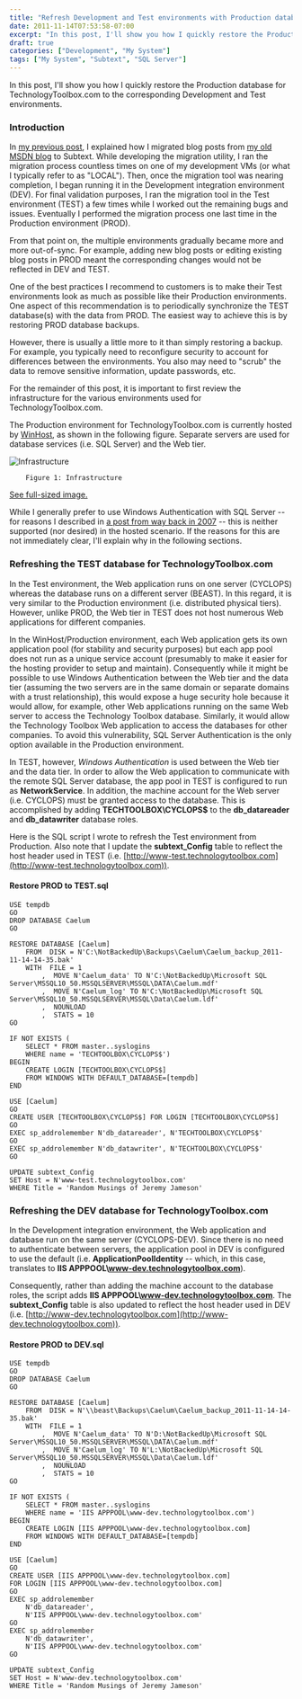 ```yaml
---
title: "Refresh Development and Test environments with Production database (a.k.a. Building TechnologyToolbox.com, part 7)"
date: 2011-11-14T07:53:58-07:00
excerpt: "In this post, I'll show you how I quickly restore the Production database for TechnologyToolbox.com to the corresponding Development and Test environments..."
draft: true
categories: ["Development", "My System"]
tags: ["My System", "Subtext", "SQL Server"]
---
```


In this post, I'll show you how I quickly restore the Production database
for TechnologyToolbox.com to the corresponding Development and Test environments.

### Introduction

In
[my previous post](/blog/jjameson/2011/11/13/building-technologytoolbox-com-part-6), I explained how I migrated blog posts from
[my old MSDN blog](http://blogs.msdn.com/b/jjameson/) to Subtext.
While developing the migration utility, I ran the migration process countless
times on one of my development VMs (or what I typically refer to as "LOCAL").
Then, once the migration tool was nearing completion, I began running it in
the Development integration environment (DEV). For final validation purposes,
I ran the migration tool in the Test environment (TEST) a few times while I
worked out the remaining bugs and issues. Eventually I performed the migration
process one last time in the Production environment (PROD).

From that point on, the multiple environments gradually became more and more
out-of-sync. For example, adding new blog posts or editing existing blog posts
in PROD meant the corresponding changes would not be reflected in DEV and TEST.

One of the best practices I recommend to customers is to make their Test
environments look as much as possible like their Production environments. One
aspect of this recommendation is to periodically synchronize the TEST database(s)
with the data from PROD. The easiest way to achieve this is by restoring PROD
database backups.

However, there is usually a little more to it than simply restoring a backup.
For example, you typically need to reconfigure security to account for differences
between the environments. You also may need to "scrub" the data to remove sensitive
information, update passwords, etc.

For the remainder of this post, it is important to first review the infrastructure
for the various environments used for TechnologyToolbox.com.

The Production environment for TechnologyToolbox.com is currently hosted
by [WinHost](http://www.winhost.com), as shown in the following figure.
Separate servers are used for database services (i.e. SQL Server) and the Web
tier.

![Infrastructure](https://www.technologytoolbox.com/blog/images/www_technologytoolbox_com/blog/jjameson/8/r_Technology-Toolbox-Infrastructure.jpg)

    	Figure 1: Infrastructure

[See full-sized image.](/blog/images/www_technologytoolbox_com/blog/jjameson/8/o_Technology-Toolbox-Infrastructure.jpg)

While I generally prefer to use Windows Authentication with SQL Server --
for reasons I described in
[a post from way back in 2007](/blog/jjameson/2007/03/23/sql-server-authentication-modes) -- this is neither supported (nor desired)
in the hosted scenario. If the reasons for this are not immediately clear, I'll
explain why in the following sections.

### Refreshing the TEST database for TechnologyToolbox.com

In the Test environment, the Web application runs on one server (CYCLOPS)
whereas the database runs on a different server (BEAST). In this regard, it
is very similar to the Production environment (i.e. distributed physical tiers).
However, unlike PROD, the Web tier in TEST does not host numerous Web applications
for different companies.

In the WinHost/Production environment, each Web application gets its own
application pool (for stability and security purposes) but each app pool does
not run as a unique service account (presumably to make it easier for the hosting
provider to setup and maintain). Consequently while it might be possible to
use Windows Authentication between the Web tier and the data tier (assuming
the two servers are in the same domain or separate domains with a trust relationship),
this would expose a huge security hole because it would allow, for example,
other Web applications running on the same Web server to access the Technology
Toolbox database. Similarly, it would allow the Technology Toolbox Web application
to access the databases for other companies. To avoid this vulnerability, SQL
Server Authentication is the only option available in the Production environment.

In TEST, however, *Windows Authentication* is used between the Web
tier and the data tier. In order to allow the Web application to communicate
with the remote SQL Server database, the app pool in TEST is configured to run
as **NetworkService**. In addition, the machine account for the
Web server (i.e. CYCLOPS) must be granted access to the database. This is accomplished
by adding **TECHTOOLBOX\CYCLOPS$** to the **db\_datareader** and **db\_datawriter** database roles.

Here is the SQL script I wrote to refresh the Test environment from Production.
Also note that I update the **subtext\_Config** table to reflect
the host header used in TEST (i.e.
[http://www-test.technologytoolbox.com](http://www-test.technologytoolbox.com)).

#### Restore PROD to TEST.sql

```
USE tempdb
GO
DROP DATABASE Caelum
GO

RESTORE DATABASE [Caelum]
    FROM  DISK = N'C:\NotBackedUp\Backups\Caelum\Caelum_backup_2011-11-14-14-35.bak'
    WITH  FILE = 1
        ,  MOVE N'Caelum_data' TO N'C:\NotBackedUp\Microsoft SQL Server\MSSQL10_50.MSSQLSERVER\MSSQL\DATA\Caelum.mdf'
        ,  MOVE N'Caelum_log' TO N'C:\NotBackedUp\Microsoft SQL Server\MSSQL10_50.MSSQLSERVER\MSSQL\Data\Caelum.ldf'
        ,  NOUNLOAD
        ,  STATS = 10
GO

IF NOT EXISTS (
    SELECT * FROM master..syslogins
    WHERE name = 'TECHTOOLBOX\CYCLOPS$')
BEGIN
    CREATE LOGIN [TECHTOOLBOX\CYCLOPS$]
    FROM WINDOWS WITH DEFAULT_DATABASE=[tempdb]
END

USE [Caelum]
GO
CREATE USER [TECHTOOLBOX\CYCLOPS$] FOR LOGIN [TECHTOOLBOX\CYCLOPS$]
GO
EXEC sp_addrolemember N'db_datareader', N'TECHTOOLBOX\CYCLOPS$'
GO
EXEC sp_addrolemember N'db_datawriter', N'TECHTOOLBOX\CYCLOPS$'
GO

UPDATE subtext_Config
SET Host = N'www-test.technologytoolbox.com'
WHERE Title = 'Random Musings of Jeremy Jameson'
```

### Refreshing the DEV database for TechnologyToolbox.com

In the Development integration environment, the Web application and database
run on the same server (CYCLOPS-DEV). Since there is no need to authenticate
between servers, the application pool in DEV is configured to use the default
(i.e. **ApplicationPoolIdentity** -- which, in this case, translates
to **IIS APPPOOL\www-dev.technologytoolbox.com**).

Consequently, rather than adding the machine account to the database roles,
the script adds **IIS APPPOOL\www-dev.technologytoolbox.com**.
The **subtext\_Config** table is also updated to reflect the host
header used in DEV (i.e. [http://www-dev.technologytoolbox.com](http://www-dev.technologytoolbox.com)).

#### Restore PROD to DEV.sql

```
USE tempdb
GO
DROP DATABASE Caelum
GO

RESTORE DATABASE [Caelum]
    FROM  DISK = N'\\beast\Backups\Caelum\Caelum_backup_2011-11-14-14-35.bak'
    WITH  FILE = 1
        ,  MOVE N'Caelum_data' TO N'D:\NotBackedUp\Microsoft SQL Server\MSSQL10_50.MSSQLSERVER\MSSQL\DATA\Caelum.mdf'
        ,  MOVE N'Caelum_log' TO N'L:\NotBackedUp\Microsoft SQL Server\MSSQL10_50.MSSQLSERVER\MSSQL\Data\Caelum.ldf'
        ,  NOUNLOAD
        ,  STATS = 10
GO

IF NOT EXISTS (
    SELECT * FROM master..syslogins
    WHERE name = 'IIS APPPOOL\www-dev.technologytoolbox.com')
BEGIN
    CREATE LOGIN [IIS APPPOOL\www-dev.technologytoolbox.com]
    FROM WINDOWS WITH DEFAULT_DATABASE=[tempdb]
END

USE [Caelum]
GO
CREATE USER [IIS APPPOOL\www-dev.technologytoolbox.com]
FOR LOGIN [IIS APPPOOL\www-dev.technologytoolbox.com]
GO
EXEC sp_addrolemember
    N'db_datareader',
    N'IIS APPPOOL\www-dev.technologytoolbox.com'
GO
EXEC sp_addrolemember
    N'db_datawriter',
    N'IIS APPPOOL\www-dev.technologytoolbox.com'
GO

UPDATE subtext_Config
SET Host = N'www-dev.technologytoolbox.com'
WHERE Title = 'Random Musings of Jeremy Jameson'
```

